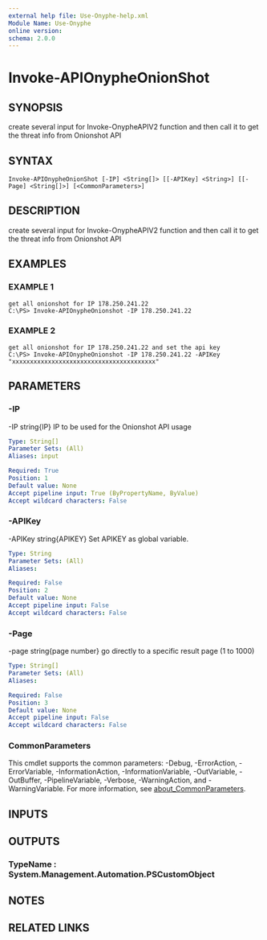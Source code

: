 ```yaml
---
external help file: Use-Onyphe-help.xml
Module Name: Use-Onyphe
online version:
schema: 2.0.0
---
```


# Invoke-APIOnypheOnionShot

## SYNOPSIS
create several input for Invoke-OnypheAPIV2 function and then call it to get the threat info from Onionshot API

## SYNTAX

```
Invoke-APIOnypheOnionShot [-IP] <String[]> [[-APIKey] <String>] [[-Page] <String[]>] [<CommonParameters>]
```

## DESCRIPTION
create several input for Invoke-OnypheAPIV2 function and then call it to get the threat info from Onionshot API

## EXAMPLES

### EXAMPLE 1
```
get all onionshot for IP 178.250.241.22
C:\PS> Invoke-APIOnypheOnionshot -IP 178.250.241.22
```

### EXAMPLE 2
```
get all onionshot for IP 178.250.241.22 and set the api key
C:\PS> Invoke-APIOnypheOnionshot -IP 178.250.241.22 -APIKey "xxxxxxxxxxxxxxxxxxxxxxxxxxxxxxxxxxxxxxxx"
```

## PARAMETERS

### -IP
-IP string{IP}
IP to be used for the Onionshot API usage

```yaml
Type: String[]
Parameter Sets: (All)
Aliases: input

Required: True
Position: 1
Default value: None
Accept pipeline input: True (ByPropertyName, ByValue)
Accept wildcard characters: False
```

### -APIKey
-APIKey string{APIKEY}
Set APIKEY as global variable.

```yaml
Type: String
Parameter Sets: (All)
Aliases:

Required: False
Position: 2
Default value: None
Accept pipeline input: False
Accept wildcard characters: False
```

### -Page
-page string{page number}
go directly to a specific result page (1 to 1000)

```yaml
Type: String[]
Parameter Sets: (All)
Aliases:

Required: False
Position: 3
Default value: None
Accept pipeline input: False
Accept wildcard characters: False
```

### CommonParameters
This cmdlet supports the common parameters: -Debug, -ErrorAction, -ErrorVariable, -InformationAction, -InformationVariable, -OutVariable, -OutBuffer, -PipelineVariable, -Verbose, -WarningAction, and -WarningVariable. For more information, see [about_CommonParameters](http://go.microsoft.com/fwlink/?LinkID=113216).

## INPUTS

## OUTPUTS

### TypeName : System.Management.Automation.PSCustomObject
## NOTES

## RELATED LINKS
